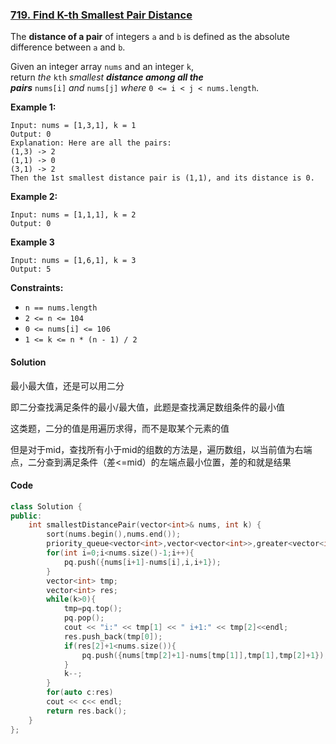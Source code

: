 ### [719. Find K-th Smallest Pair Distance](https://leetcode.com/problems/find-k-th-smallest-pair-distance/)

The **distance of a pair** of integers `a` and `b` is defined as the absolute difference between `a` and `b`.

Given an integer array `nums` and an integer `k`, return *the* `kth` *smallest **distance among all the pairs*** `nums[i]` *and* `nums[j]` *where* `0 <= i < j < nums.length`.

**Example 1:**

```
Input: nums = [1,3,1], k = 1
Output: 0
Explanation: Here are all the pairs:
(1,3) -> 2
(1,1) -> 0
(3,1) -> 2
Then the 1st smallest distance pair is (1,1), and its distance is 0.
```

**Example 2:**

```
Input: nums = [1,1,1], k = 2
Output: 0
```

**Example 3**

```
Input: nums = [1,6,1], k = 3
Output: 5
```

**Constraints:**

- `n == nums.length`
- `2 <= n <= 104`
- `0 <= nums[i] <= 106`
- `1 <= k <= n * (n - 1) / 2`

#### Solution

最小最大值，还是可以用二分

即二分查找满足条件的最小/最大值，此题是查找满足数组条件的最小值

这类题，二分的值是用遍历求得，而不是取某个元素的值

但是对于mid，查找所有小于mid的组数的方法是，遍历数组，以当前值为右端点，二分查到满足条件（差<=mid）的左端点最小位置，差的和就是结果

#### Code

```cpp
class Solution {
public:
    int smallestDistancePair(vector<int>& nums, int k) {
        sort(nums.begin(),nums.end());
        priority_queue<vector<int>,vector<vector<int>>,greater<vector<int>>> pq;
        for(int i=0;i<nums.size()-1;i++){
            pq.push({nums[i+1]-nums[i],i,i+1});
        }
        vector<int> tmp;
        vector<int> res;
        while(k>0){
            tmp=pq.top();
            pq.pop();
            cout << "i:" << tmp[1] << " i+1:" << tmp[2]<<endl;
            res.push_back(tmp[0]);
            if(res[2]+1<nums.size()){
                pq.push({nums[tmp[2]+1]-nums[tmp[1]],tmp[1],tmp[2]+1});
            }
            k--;
        }
        for(auto c:res)
        cout << c<< endl;
        return res.back();
    }
};
```
